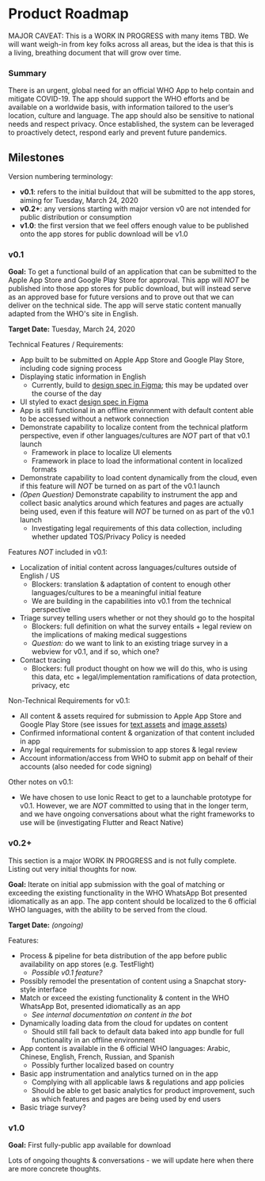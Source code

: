 # Product Roadmap

MAJOR CAVEAT: This is a WORK IN PROGRESS with many items TBD. We will want weigh-in from key folks across all areas, but the idea is that this is a living, breathing document that will grow over time.

### Summary

There is an urgent, global need for an official WHO App to help contain and mitigate COVID-19. The app should support the WHO efforts and be available on a worldwide basis, with information tailored to the user’s location, culture and language. The app should also be sensitive to national needs and respect privacy. Once established, the system can be leveraged to proactively detect, respond early and prevent future pandemics.

## Milestones

Version numbering terminology:

* **v0.1**: refers to the initial buildout that will be submitted to the app stores, aiming for Tuesday, March 24, 2020
* **v0.2+**: any versions starting with major version v0 are not intended for public distribution or consumption
* **v1.0**: the first version that we feel offers enough value to be published onto the app stores for public download will be v1.0

### v0.1

**Goal:** To get a functional build of an application that can be submitted to the Apple App Store and Google Play Store for approval. This app will _NOT_ be published into those app stores for public download, but will instead serve as an approved base for future versions and to prove out that we can deliver on the technical side. The app will serve static content manually adapted from the WHO's site in English.

**Target Date:** Tuesday, March 24, 2020

Technical Features / Requirements:

* App built to be submitted on Apple App Store and Google Play Store, including code signing process
* Displaying static information in English
  * Currently, build to [design spec in Figma](https://www.figma.com/file/fjzTIloCEK4FpbyDiTLj2X/iOS-UX); this may be updated over the course of the day
* UI styled to exact [design spec in Figma](https://www.figma.com/file/fjzTIloCEK4FpbyDiTLj2X/iOS-UX)
* App is still functional in an offline environment with default content able to be accessed without a network connection
* Demonstrate capability to localize content from the technical platform perspective, even if other languages/cultures are _NOT_ part of that v0.1 launch
  * Framework in place to localize UI elements
  * Framework in place to load the informational content in localized formats
* Demonstrate capability to load content dynamically from the cloud, even if this feature will _NOT_ be turned on as part of the v0.1 launch
* _(Open Question)_ Demonstrate capability to instrument the app and collect basic analytics around which features and pages are actually being used, even if this feature will _NOT_ be turned on as part of the v0.1 launch
  * Investigating legal requirements of this data collection, including whether updated TOS/Privacy Policy is needed

Features _NOT_ included in v0.1:

* Localization of initial content across languages/cultures outside of English / US
  * Blockers: translation & adaptation of content to enough other languages/cultures to be a meaningful initial feature
  * We are building in the capabilities into v0.1 from the technical perspective
* Triage survey telling users whether or not they should go to the hospital
  * Blockers: full definition on what the survey entails + legal review on the implications of making medical suggestions
  * _Question:_ do we want to link to an existing triage survey in a webview for v0.1, and if so, which one?
* Contact tracing
  * Blockers: full product thought on how we will do this, who is using this data, etc + legal/implementation ramifications of data protection, privacy, etc

Non-Technical Requirements for v0.1:

* All content & assets required for submission to Apple App Store and Google Play Store (see issues for [text assets](https://github.com/WorldHealthOrganization/app/issues/188) and [image assets](https://github.com/WorldHealthOrganization/app/issues/187))
* Confirmed informational content & organization of that content included in app
* Any legal requirements for submission to app stores & legal review
* Account information/access from WHO to submit app on behalf of their accounts (also needed for code signing)

Other notes on v0.1:

* We have chosen to use Ionic React to get to a launchable prototype for v0.1. However, we are _NOT_ committed to using that in the longer term, and we have ongoing conversations about what the right frameworks to use will be (investigating Flutter and React Native)

### v0.2+

This section is a major WORK IN PROGRESS and is not fully complete. Listing out very initial thoughts for now.

**Goal:** Iterate on initial app submission with the goal of matching or exceeding the existing functionality in the WHO WhatsApp Bot presented idiomatically as an app. The app content should be localized to the 6 official WHO languages, with the ability to be served from the cloud.

**Target Date:** _(ongoing)_

Features:

* Process & pipeline for beta distribution of the app before public availability on app stores (e.g. TestFlight)
  * _Possible v0.1 feature?_
* Possibly remodel the presentation of content using a Snapchat story-style interface
* Match or exceed the existing functionality & content in the WHO WhatsApp Bot, presented idiomatically as an app
  * _See internal documentation on content in the bot_
* Dynamically loading data from the cloud for updates on content
  * Should still fall back to default data baked into app bundle for full functionality in an offline environment
* App content is available in the 6 official WHO languages: Arabic, Chinese, English, French, Russian, and Spanish
  * Possibly further localized based on country
* Basic app instrumentation and analytics turned on in the app
  * Complying with all applicable laws & regulations and app policies
  * Should be able to get basic analytics for product improvement, such as which features and pages are being used by end users
* Basic triage survey?

### v1.0

**Goal:** First fully-public app available for download

Lots of ongoing thoughts & conversations - we will update here when there are more concrete thoughts.
